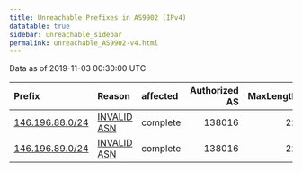 ```yaml
---
title: Unreachable Prefixes in AS9902 (IPv4)
datatable: true
sidebar: unreachable_sidebar
permalink: unreachable_AS9902-v4.html
---
```


Data as of 2019-11-03 00:30:00 UTC


<div class="datatable-begin"></div>

| Prefix                                                   | Reason                                                                                                | affected   |   Authorized AS |   MaxLength | Anchor                                       |   unreachable /24s |
|:---------------------------------------------------------|:------------------------------------------------------------------------------------------------------|:-----------|----------------:|------------:|:---------------------------------------------|-------------------:|
| [146.196.88.0/24](https://stat.ripe.net/146.196.88.0/24) | [INVALID ASN](https://rpki-validator.ripe.net/announcement-preview?asn=AS9902&prefix=146.196.88.0/24) | complete   |          138016 |          22 | [APNIC](unreachable_APNIC_RPKI_Root-v4.html) |                  1 |
| [146.196.89.0/24](https://stat.ripe.net/146.196.89.0/24) | [INVALID ASN](https://rpki-validator.ripe.net/announcement-preview?asn=AS9902&prefix=146.196.89.0/24) | complete   |          138016 |          22 | [APNIC](unreachable_APNIC_RPKI_Root-v4.html) |                  1 |

<div class="datatable-end"></div>